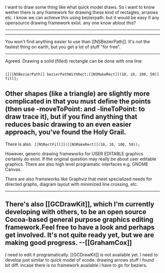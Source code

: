 I want to draw some thing like what quick model draws. So i want to know wether there is any framework for drawing these kind of rectagles, arraows etc. I know we can achieve this using bezierpath. but it would be easy if any opensource drawing framework exist. any one know ablout this?

----

----

You won't find anything easier to use than [[NSBezierPath]]. It's not the fastest thing on earth, but you get a lot of stuff "for free".

----

Agreed. Drawing a solid (filled) rectangle can be done with one line:

<code>
[[[[NSBezierPath]] bezierPathWithRect:[[NSMakeRect]](10, 10, 100, 50)] fill];
</code>

Other shapes (like a triangle) are slightly more complicated in that you must define the points (then use -moveToPoint: and -lineToPoint: to draw trace it), but if you find anything that reduces basic drawing to an even easier approach, you've found the Holy Grail. 
----
There is also 
<code>
[[NSRectFill]]([[NSMakeRect]](10, 10, 100, 50));
</code>

However, generic drawing frameworks for USER EDITABLE graphics certainly do exist.  If the original question may really be about user editable graphics.  There are also high level programatic interfaces e.g. GNOME Canvas.

There are also frameworks like Graphviz that meet specialized needs for directed graphs, diagram layout with minimized line crossing, etc.  

----

There's also [[GCDrawKit]], which I'm currently developing with others, to be an open source Cocoa-based general purpose graphics editing framework.Feel free to have a look and perhaps get involved. It's not quite ready yet, but we are making good progress. --[[GrahamCox]]
----
I need to edit it programatically. [[GCDrawKit]] is not available yet. I need to develop just similar to quick model of xcode. drawing arrows stuff i found bit diff. incase there is no framework available i have to go for beziers.